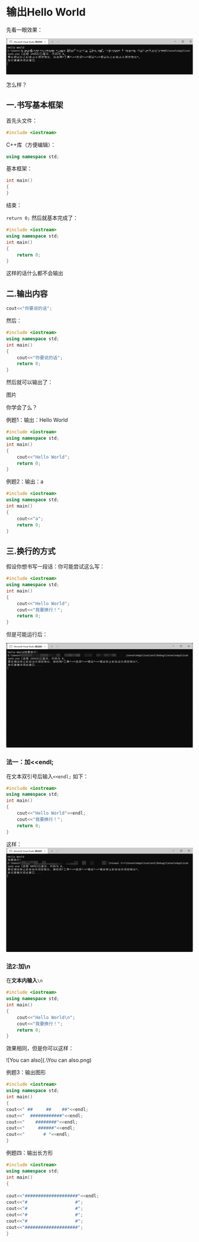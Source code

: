 # 输出Hello World



先看一眼效果：

![终端](.\终端.png)

怎么样？

## 一.书写基本框架

首先头文件：

```c++
#include <iostream>
```

C++库（方便编辑）： 

```C++
using namespace std;
```
基本框架：

```c++
int main()
{
}
```
结束：

```return 0;```
然后就基本完成了：

```c++
#include <iostream>
using namespace std;
int main()
{
    return 0;
}
```

这样的话什么都不会输出

## 二.输出内容

```c++
cout<<"你要说的话";
```
然后：

```c++
#include <iostream>
using namespace std;
int main()
{
	cout<<"你要说的话";
    return 0;
}
```
然后就可以输出了：

图片

你学会了么？

例题1：输出：Hello World
```c++
#include <iostream>
using namespace std;
int main()
{
	cout<<"Hello World";
    return 0;
}
```
例题2：输出：a
```c++
#include <iostream>
using namespace std;
int main()
{
	cout<<"a";
	return 0;
}
```
## 三.换行的方式

假设你想书写一段话：你可能尝试这么写：


```c++
#include <iostream>
using namespace std;
int main()
{
    cout<<"Hello World";
	cout<<"我要换行！";
	return 0;
}
```
但是可能运行后：

![未换行输出](.\未换行输出.png)

### 法一：加<<endl;
在文本双引号后输入`<<endl;`
如下：

```c++
#include <iostream>
using namespace std;
int main()
{
    cout<<"Hello World"<<endl;
	cout<<"我要换行！";
	return 0;
}
```
这样：![换行输出](.\换行输出.png)

### 法2:加\n
在**文本内输入**`\n`
```c++
#include <iostream>
using namespace std;
int main()
{
    cout<<"Hello World\n";
	cout<<"我要换行！";
	return 0;
}
```
效果相同，但是你可以这样：

![You can also](.\You can also.png)

例题3：输出图形
```c++
#include <iostream>
using namespace std;
int main()
{
cout<<" ##     ##    ##"<<endl;
cout<<"  ############"<<endl;
cout<<"    ########"<<endl;
cout<<"     ######"<<endl;
cout<<"       # "<<endl;
}
```
例题四：输出长方形
```c++
#include <iostream>
using namespace std;
int main()
{

cout<<"####################"<<endl;
cout<<"#                  #";
cout<<"#                  #";
cout<<"#                  #";
cout<<"#                  #";
cout<<"####################";
}
```
> 